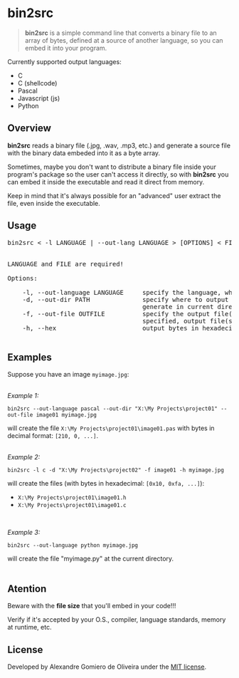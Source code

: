 # bin2src

> **bin2src** is a simple command line that converts a binary file to an array of bytes, defined at a source of another language, so you can embed it into your program.

Currently supported output languages:

* C
* C (shellcode)
* Pascal
* Javascript (js)
* Python


<a name="overview"></a>
## Overview

**bin2src** reads a binary file (.jpg, .wav, .mp3, etc.) and generate a source file with the binary data embeded into it as a byte array.  

Sometimes, maybe  you don't want to distribute a binary file inside your program's package so the user can't access it directly, so with **bin2src** you can embed it inside the executable and read it direct from memory.   

Keep in mind that it's always possible for an "advanced" user extract the file, even inside the executable.

<a name="usage"></a>
## Usage

<pre>
bin2src < -l LANGUAGE | --out-lang LANGUAGE > [OPTIONS] < FILE >


LANGUAGE and FILE are required!

Options:

	-l, --out-language LANGUAGE     specify the language, where LANGUAGE={c|cshell|pascal|js|python}
	-d, --out-dir PATH              specify where to output source(s) file(s) if not specified,
	                                generate in current directory
	-f, --out-file OUTFILE          specify the output file(s) name (* without extension! *). If not
	                                specified, output file(s) will have the same name of input file
	-h, --hex                       output bytes in hexadecimal
	
</pre>

## Examples

Suppose you have an image `myimage.jpg`:
<br>
<br>

<a name="example1"></a>
*Example 1:*

```
bin2src --out-language pascal --out-dir "X:\My Projects\project01" --out-file image01 myimage.jpg
```

will create the file `X:\My Projects\project01\image01.pas` with bytes in decimal format: `[210, 0, ...]`.
<br>
<br>

<a name="example2"></a>
*Example 2:*

```
bin2src -l c -d "X:\My Projects\project02" -f image01 -h myimage.jpg
```

will create the files (with bytes in hexadecimal: `[0x10, 0xfa, ...]`):

* `X:\My Projects\project01\image01.h`
* `X:\My Projects\project01\image01.c`

<br>

<a name="example3"></a>
*Example 3:*

```
bin2src --out-language python myimage.jpg
```

will create the file "myimage.py" at the current directory.
<br>
<br>

## Atention

Beware with the **file size** that you'll embed in your code!!!

Verify if it's accepted by your O.S., compiler, language standards, memory at runtime, etc.

<a name="license"></a>
## License
Developed by Alexandre Gomiero de Oliveira under the [MIT license][1].

[1]: ./LICENSE

